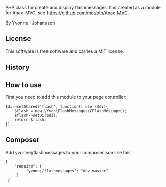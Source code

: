 PHP class for create and display flashmessages. It is created as a module for Anax-MVC, see https://github.com/mosbth/Anax-MVC.

By Yvonne I Johansson

License
--------------------

This software is free software and carries a MIT license.

History
-----------

How to use
--------------

First you need to add this module to your page controller:

	$di->setShared('flash', function() use ($di){
		$flash = new \Yvos\FlashMessages\CFlashMessage();
		$flash->setDi($di);
		return $flash;
	});
	


Composer
---------------------
Add yvonnej/flashmessages to your composer.json like this

	{
		"require": {
			 "yvonnj/flashmessages": "dev-master"
		 }
	 }
 


